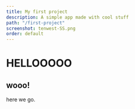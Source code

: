 ```yaml
---
title: My first project
description: A simple app made with cool stuff
path: "/first-project"
screenshot: tenwest-SS.png
order: default
---
```


# HELLOOOOO

## wooo!

here we go.